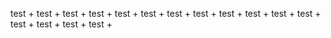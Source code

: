 test + 
test + 
test + 
test + 
test + 
test + 
test + 
test + 
test + 
test + 
test + 
test + 
test + 
test + 
test + 
test + 
